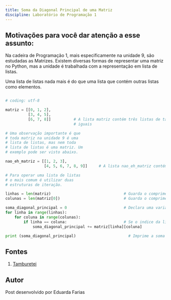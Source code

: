 ```yaml
---
title: Soma da Diagonal Principal de uma Matriz
discipline: Laboratório de Programação 1
---
```


## Motivações para você dar atenção a esse assunto:
Na cadeira de Programação 1, mais especificamente na unidade 9,  são estudadas as Matrizes.
Existem diversas formas de representar uma matriz no Python, mas a unidade é trabalhada com a representação em lista de listas.

Uma lista de listas nada mais é do que uma lista que contém outras listas como elementos.

```python

# coding: utf-8

matriz = [[0, 1, 2],
          [3, 4, 5],
          [6, 7, 8]]          # A lista matriz contém três listas de tamanhos
                              # iguais

# Uma observação importante é que
# toda matriz na unidade 9 é uma
# lista de listas, mas nem toda
# lista de listas é uma matriz. Um
# exemplo pode ser visto abaixo.

nao_eh_matriz = [[1, 2, 3],
                 [4, 5, 6, 7, 8, 9]]     # A lista nao_eh_matriz contém duas listas de tamanhos diferentes.

# Para operar uma lista de listas
# o mais comum é utilizar duas
# estruturas de iteração.

linhas = len(matriz)                                # Guarda o comprimento da matriz (quantidade de linhas)
colunas = len(matriz[0])                            # Guarda o comprimento da primeira lista da matriz (quantidade de colunas)

soma_diagonal_principal = 0                         # Declara uma variável para somar a diagonal principal da matriz
for linha in range(linhas):
    for coluna in range(colunas):
        if linha == coluna:                         # Se o indice da linha for igual ao da coluna, soma o número
            soma_diagonal_principal += matriz[linha][coluna]

print (soma_diagonal_principal)                       # Imprime a soma total da diagonal principal: 0 + 4 + 8 = 12

```
## Fontes 

1. <a href= "https://github.com/OpenDevUFCG/Tamburetei" target="_blank"> Tamburetei </a>

## Autor 

Post desenvolvido por Eduarda Farias